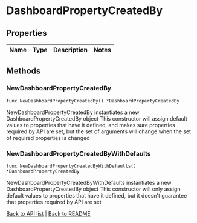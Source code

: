 # DashboardPropertyCreatedBy

## Properties

Name | Type | Description | Notes
------------ | ------------- | ------------- | -------------

## Methods

### NewDashboardPropertyCreatedBy

`func NewDashboardPropertyCreatedBy() *DashboardPropertyCreatedBy`

NewDashboardPropertyCreatedBy instantiates a new DashboardPropertyCreatedBy object
This constructor will assign default values to properties that have it defined,
and makes sure properties required by API are set, but the set of arguments
will change when the set of required properties is changed

### NewDashboardPropertyCreatedByWithDefaults

`func NewDashboardPropertyCreatedByWithDefaults() *DashboardPropertyCreatedBy`

NewDashboardPropertyCreatedByWithDefaults instantiates a new DashboardPropertyCreatedBy object
This constructor will only assign default values to properties that have it defined,
but it doesn't guarantee that properties required by API are set


[Back to API list](../README.md#documentation-for-api-endpoints) | [Back to README](../README.md)
